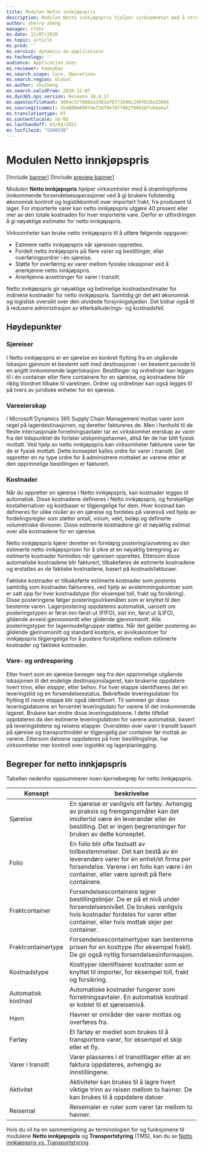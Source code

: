 ```yaml
---
title: Modulen Netto innkjøpspris
description: Modulen Netto innkjøpspris hjelper virksomheter med å strømlinjeforme innkommende forsendelsesoperasjoner ved å gi brukere fullstendig økonomisk kontroll og logistikkontroll over importert frakt, fra produsent til lager.
author: sherry-zheng
manager: tfehr
ms.date: 12/07/2020
ms.topic: article
ms.prod: ''
ms.service: dynamics-ax-applications
ms.technology: ''
audience: Application User
ms.reviewer: kamaybac
ms.search.scope: Core, Operations
ms.search.region: Global
ms.author: chuzheng
ms.search.validFrom: 2020-12-07
ms.dyn365.ops.version: Release 10.0.17
ms.openlocfilehash: 9d04c377080a1d301efb771b98c249f610a3289d
ms.sourcegitcommit: 2b4809e60974e72df9476ffd62706b1bfc8da4a7
ms.translationtype: HT
ms.contentlocale: nb-NO
ms.lasthandoff: 03/04/2021
ms.locfileid: "5500338"
---
```

# <a name="landed-cost-module"></a>Modulen Netto innkjøpspris

[!include [banner](../../includes/banner.md)]
[!include [preview banner](../includes/preview-banner.md)]

Modulen **Netto innkjøpspris** hjelper virksomheter med å strømlinjeforme innkommende forsendelsesoperasjoner ved å gi brukere fullstendig økonomisk kontroll og logistikkontroll over importert frakt, fra produsent til lager. For importerte varer kan netto innkjøpspris utgjøre 40 prosent eller mer av den totale kostnaden for hver importerte vare. Derfor er utfordringen å gi nøyaktige estimater for netto innkjøpspris.

Virksomheter kan bruke netto innkjøpspris til å utføre følgende oppgaver:

- Estimere netto innkjøpspris når sjøreisen opprettes.
- Fordelt netto innkjøpspris på flere varer og bestillinger, eller overføringsordrer i én sjøreise.
- Støtte for overføring av varer mellom fysiske lokasjoner ved å anerkjenne netto innkjøpspris.
- Anerkjenne avsetninger for varer i transitt.

Netto innkjøpspris gir nøyaktige og betimelige kostnadsestimater for indirekte kostnader for netto innkjøpspris. Samtidig gir det økt økonomisk og logistisk oversikt over den utvidede forsyningskjeden. Det bidrar også til å redusere administrasjon av etterkalkulerings- og kostnadsfeil.

## <a name="highlights"></a>Høydepunkter

### <a name="voyages"></a>Sjøreiser

I Netto innkjøpspris er en sjøreise en konkret flytting fra en utgående lokasjon gjennom et bestemt sett med destinasjoner i en bestemt periode til en angitt innkommende lagerlokasjon. Bestillinger og ordrelinjer kan legges til i én container eller flere containere for en sjøreise, og kostnadene blir riktig tilordnet tilbake til varelinjen. Ordrer og ordrelinjer kan også legges til på tvers av juridiske enheter for én sjøreise.

### <a name="item-ownership"></a>Vareeierskap

I Microsoft Dynamics 365 Supply Chain Management mottas varer som regel på lagerdestinasjonen, og deretter faktureres de. Men i henhold til de fleste internasjonale forretningsavtaler tar en virkskomhet eierskap av varer fra det tidspunktet de forlater utskpningshavnen, altså før de har blitt fysisk mottatt. Ved hjelp av netto innkjøpspris kan virksomheter fakturere varer før de er fysisk mottatt. Dette konseptet kalles ordre for varer i transitt. Det oppretter en ny type ordre for å administrere mottaket av varene etter at den opprinnelige bestillingen er fakturert.

### <a name="costs"></a>Kostnader

Når du oppretter en sjøreise i Netto innkjøpspris, kan kostnader legges til automatisk. Disse kostnadene defineres i Netto innkjøpspris, og forskjellige kostalternativer og kostbaser er tilgjengelige for dem. Hver kostnad kan defineres for ulike nivåer av en sjøreise og fordeles på varenivå ved hjelp av fordelingsregler som støtter antall, volum, vekt, beløp og definerte volumetriske divisorer. Disse estimerte kostnadene gir et nøyaktig estimat over alle kostnadene for en sjøreise.

Netto innkjøpspris kjører deretter en foreløpig postering/avsetning av den estimerte netto innkjøpsprisen for å sikre at en nøyaktig beregning av estimerte kostnader formidles når sjøreisen opprettes. Ettersom disse automatiske kostnadene blir fakturert, tilbakeføres de estimerte kostnadene og erstattes av de faktiske kostnadene, basert på kostnadsfakturaer.

Faktiske kostnader er tilbakeførte estimerte kostnader som posteres samtidig som kostnaden faktureres, ved hjelp av avstemmingskontoer som er satt opp for hver kostnadstype (for eksempel toll, frakt og forsikring). Disse posteringene følger posteringsvirkemåten som er knyttet til den bestemte varen. Lagerpostering oppdateres automatisk, uansett om posteringstypen er først-inn-først-ut (FIFO), sist inn, først ut (LIFO), glidende avveid gjennomsnitt eller glidende gjennomsnitt. Alle posteringstyper for lagermodellgrupper støttes. Når det gjelder postering av glidende gjennomsnitt og standard kostpris, er avvikskontoer for innkjøpspris tilgjengelige for å postere forskjellene mellom estimerte kostnader og faktiske kostnader.

### <a name="item-and-order-tracking"></a>Vare- og ordresporing

Etter hvert som en sjøreise beveger seg fra den opprinnelige utgående lokasjonen til det endelige destinasjonslageret, kan brukerne oppdatere hvert trinn, eller *etappe*, etter behov. For hver etappe identifiseres det en leveringstid og en forsendelsesstatus. Bekreftede leveringsdatoer for flytting til neste etappe blir også identifisert. Til sammen gir disse leveringsdatoene en forventet leveringsdato for varene til det innkommende lageret. Brukere kan endre disse leveringsdatoene. I dette tilfellet oppdateres da den estimerte leveringsdatoen for varene automatisk, basert på leveringstidene og reisens etapper. Oversikten over varer i transitt basert på sjøreise og transportmiddel er tilgjengelig per container før mottak av varene. Ettersom datoene oppdateres på hver bestillingslinje, har virksomheter mer kontroll over logistikk og lagerplanlegging.

## <a name="landed-cost-concepts"></a>Begreper for netto innkjøpspris

Tabellen nedenfor oppsummerer noen kjernebegrep for netto innkjøpspris.

| Konsept | beskrivelse |
|---|---|
| Sjøreise | En sjøreise er vanligvis ett fartøy. Avhengig av praksis og fremgangsmåter kan det imidlertid være én leverandør eller én bestilling. Det er ingen begrensninger for bruken av dette konseptet. |
| Folio | En folio blir ofte fastsatt av tollbestemmelser. Det kan bestå av én leverandørs varer for én enhet/et firma per forsendelse. Varene i en folio kan være i én container, eller være spredt på flere containere. |
| Fraktcontainer | Forsendelsescontainere lagrer bestillingslinljer. De er på et nivå under forsendelsesnivået. De brukes vanligvis hvis kostnader fordeles for varer etter container, eller hvis mottak skjer per container. |
| Fraktcontainertype | Forsendelsescontainertyper kan bestemme prisen for en kosttype (for eksempel frakt). De gir også nyttig forsendelsesinformasjon. |
| Kostnadstype | Kosttyper identifiserer kostnader som er knyttet til importer, for eksempel toll, frakt og forsikring. |
| Automatisk kostnad | Automatiske kostnader fungerer som forretningsavtaler. En automatisk kostnad er koblet til et sjøreisenivå. |
| Havn | Havner er områder der varer mottas og overføres fra. |
| Fartøy | Et fartøy er mediet som brukes til å transportere varer, for eksempel et skip eller et fly. |
| Varer i transitt | Varer plasseres i et transittlager etter at en faktura oppdateres, avhengig av innstillingene. |
| Aktivitet | Aktiviteter kan brukes til å lagre hvert viktige trinn av reisen mellom to havner. De kan brukes til å oppdatere datoer. |
| Reisemal | Reisemaler er ruter som varer tar mellom to havner. |

Hvis du vil ha en sammenligning av terminologien for og funksjonene til modulene **Netto innkjøpspris** og **Transportstyring** (TMS), kan du se [Netto innkjøpspris vs. Transportstyring](landed-cost-vs-tms.md).

